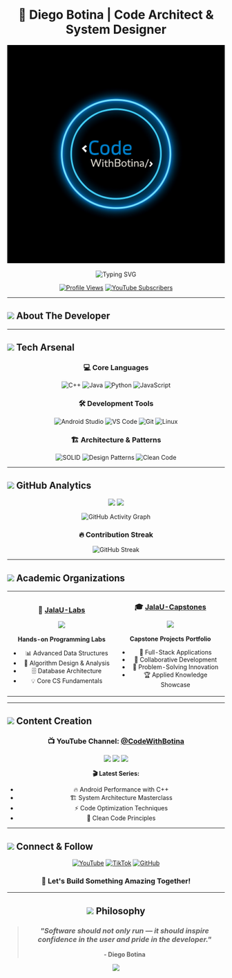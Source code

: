 # <div align="center">🎯 Diego Botina | Code Architect & System Designer</div>

<div align="center">

![Banner](https://github.com/CodeWithBotinaOficial/CodeWithBotinaOficial/blob/main/assets/banner.png)

<img src="https://readme-typing-svg.herokuapp.com?font=Fira+Code&weight=600&size=28&duration=3000&pause=1000&color=00D4FF&center=true&vCenter=true&random=false&width=600&lines=Software+Developer+%F0%9F%9A%80;System+Architecture+Expert+%F0%9F%8F%97%EF%B8%8F;Future+OS+Creator+%F0%9F%92%BB;Performance+Optimization+Guru+%E2%9A%A1" alt="Typing SVG" />

[![Profile Views](https://komarev.com/ghpvc/?username=CodeWithBotinaOficial&color=00D4FF&style=for-the-badge&label=PROFILE+VIEWS)](https://github.com/CodeWithBotinaOficial)
[![YouTube Subscribers](https://img.shields.io/youtube/channel/subscribers/UC2fUxCTj73uiFlz06bznJbg?style=for-the-badge&logo=youtube&logoColor=white&color=FF0000&label=SUBSCRIBERS)](https://www.youtube.com/@CodeWithBotina)

</div>

---

## <img src="https://media.giphy.com/media/VgCDAzcKvsR6OM0uWg/giphy.gif" width="50"> **About The Developer**

---

## <img src="https://media.giphy.com/media/WUlplcMpOCEmTGBtBW/giphy.gif" width="50"> **Tech Arsenal**

<div align="center">

### 💻 **Core Languages**
![C++](https://img.shields.io/badge/C++-00599C?style=for-the-badge&logo=cplusplus&logoColor=white&labelColor=000)
![Java](https://img.shields.io/badge/Java-ED8B00?style=for-the-badge&logo=openjdk&logoColor=white&labelColor=000)
![Python](https://img.shields.io/badge/Python-3776AB?style=for-the-badge&logo=python&logoColor=white&labelColor=000)
![JavaScript](https://img.shields.io/badge/JavaScript-F7DF1E?style=for-the-badge&logo=javascript&logoColor=black&labelColor=000)

### 🛠️ **Development Tools**
![Android Studio](https://img.shields.io/badge/Android_Studio-3DDC84?style=for-the-badge&logo=android-studio&logoColor=white&labelColor=000)
![VS Code](https://img.shields.io/badge/VS_Code-0078D7?style=for-the-badge&logo=visual-studio-code&logoColor=white&labelColor=000)
![Git](https://img.shields.io/badge/Git-F05032?style=for-the-badge&logo=git&logoColor=white&labelColor=000)
![Linux](https://img.shields.io/badge/Linux-FCC624?style=for-the-badge&logo=linux&logoColor=black&labelColor=000)

### 🏗️ **Architecture & Patterns**
![SOLID](https://img.shields.io/badge/SOLID-FF6B35?style=for-the-badge&logo=architecture&logoColor=white&labelColor=000)
![Design Patterns](https://img.shields.io/badge/Design_Patterns-4A90E2?style=for-the-badge&logo=blueprint&logoColor=white&labelColor=000)
![Clean Code](https://img.shields.io/badge/Clean_Code-00C851?style=for-the-badge&logo=codeclimate&logoColor=white&labelColor=000)

</div>

---

## <img src="https://media.giphy.com/media/iY8CRBdQXODJSCERIr/giphy.gif" width="50"> **GitHub Analytics**

<div align="center">

<img height="180em" src="https://github-readme-stats-git-masterrstaa-rickstaa.vercel.app/api?username=CodeWithBotinaOficial&show_icons=true&theme=tokyonight&include_all_commits=true&count_private=true&hide_border=true"/>
<img height="180em" src="https://github-readme-stats-git-masterrstaa-rickstaa.vercel.app/api/top-langs/?username=CodeWithBotinaOficial&layout=compact&langs_count=8&theme=tokyonight&hide_border=true"/>

![GitHub Activity Graph](https://github-readme-activity-graph.vercel.app/graph?username=CodeWithBotinaOficial&theme=tokyo-night&hide_border=true&area=true)

### 🔥 **Contribution Streak**
![GitHub Streak](https://streak-stats.demolab.com?user=CodeWithBotinaOficial&theme=tokyonight&hide_border=true&date_format=M%20j%5B%2C%20Y%5D)

</div>

---

## <img src="https://media.giphy.com/media/zOvBKUUEERdNm/giphy.gif" width="50"> **Academic Organizations**

<table align="center">
<tr>
<td align="center" width="50%">

### 🔬 **[JalaU-Labs](https://github.com/JalaU-Labs)**
<img src="https://img.shields.io/badge/Focus-Algorithms_&_Data_Structures-blue?style=for-the-badge" />

**Hands-on Programming Labs**
- 📊 Advanced Data Structures
- 🧮 Algorithm Design & Analysis  
- 🗄️ Database Architecture
- 💡 Core CS Fundamentals

</td>
<td align="center" width="50%">

### 🎓 **[JalaU-Capstones](https://github.com/JalaU-Capstones)**
<img src="https://img.shields.io/badge/Focus-End_to_End_Systems-green?style=for-the-badge" />

**Capstone Projects Portfolio**
- 🚀 Full-Stack Applications
- 👥 Collaborative Development
- 🎯 Problem-Solving Innovation
- 🏆 Applied Knowledge Showcase

</td>
</tr>
</table>

---

## <img src="https://media.giphy.com/media/LnQjpWaON8nhr21vNW/giphy.gif" width="50"> **Content Creation**

<div align="center">

### 📺 **YouTube Channel: [@CodeWithBotina](https://www.youtube.com/@CodeWithBotina)**

<img src="https://img.shields.io/badge/Content-Programming_Tutorials-red?style=for-the-badge&logo=youtube" />
<img src="https://img.shields.io/badge/Focus-Android_C++_Development-orange?style=for-the-badge" />
<img src="https://img.shields.io/badge/Goal-100K_Subscribers-yellow?style=for-the-badge" />

**🎬 Latest Series:**
- 🔥 Android Performance with C++
- 🏗️ System Architecture Masterclass  
- ⚡ Code Optimization Techniques
- 🎨 Clean Code Principles

</div>

---

## <img src="https://media.giphy.com/media/M9gbBd9nbDrOTu1Mqx/giphy.gif" width="50"> **Connect & Follow**

<div align="center">

[![YouTube](https://img.shields.io/badge/YouTube-FF0000?style=for-the-badge&logo=youtube&logoColor=white&labelColor=000)](https://www.youtube.com/@CodeWithBotina)
[![TikTok](https://img.shields.io/badge/TikTok-000000?style=for-the-badge&logo=tiktok&logoColor=white&labelColor=000)](https://www.tiktok.com/@codewithbotina)
[![GitHub](https://img.shields.io/badge/GitHub-100000?style=for-the-badge&logo=github&logoColor=white&labelColor=000)](https://github.com/CodeWithBotinaOficial)

### 💬 **Let's Build Something Amazing Together!**

</div>

---

<div align="center">

## <img src="https://media.giphy.com/media/jp8lWlBjGahPFAljBa/giphy.gif" width="50"> **Philosophy**

> ### *"Software should not only run — it should inspire confidence in the user and pride in the developer."*
> 
> **- Diego Botina**

<img src="https://capsule-render.vercel.app/api?type=waving&color=gradient&height=100&section=footer" />

</div>
